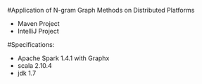 #Application of N-gram Graph Methods on Distributed Platforms

- Maven Project  
- IntelliJ Project  

#Specifications:
- Apache Spark 1.4.1 with Graphx  
- scala 2.10.4  
- jdk 1.7  
